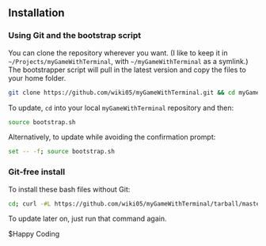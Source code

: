 ## Installation

### Using Git and the bootstrap script

You can clone the repository wherever you want. (I like to keep it in `~/Projects/myGameWithTerminal`, with `~/myGameWithTerminal` as a symlink.) The bootstrapper script will pull in the latest version and copy the files to your home folder.

```bash
git clone https://github.com/wiki05/myGameWithTerminal.git && cd myGameWithTerminal && source bootstrap.sh
```

To update, `cd` into your local `myGameWithTerminal` repository and then:

```bash
source bootstrap.sh
```

Alternatively, to update while avoiding the confirmation prompt:

```bash
set -- -f; source bootstrap.sh
```

### Git-free install

To install these bash files without Git:

```bash
cd; curl -#L https://github.com/wiki05/myGameWithTerminal/tarball/master | tar -xzv --strip-components 1 --exclude={README.md,bootstrap.sh,LICENSE-MIT.txt}
```

To update later on, just run that command again.

$Happy Coding
